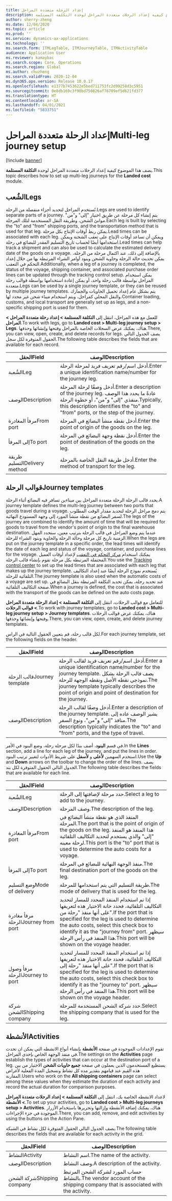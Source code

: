 ```yaml
---
title: إعداد الرحلة متعددة المراحل
description: يصف هذا الموضوع كيفية إعداد الرحلات متعددة المراحل لوحدة التكلفة المستلمة.
author: sherry-zheng
ms.date: 12/04/2020
ms.topic: article
ms.prod: ''
ms.service: dynamics-ax-applications
ms.technology: ''
ms.search.form: ITMLegTable, ITMJourneyTable, ITMActivityTable
audience: Application User
ms.reviewer: kamaybac
ms.search.scope: Core, Operations
ms.search.region: Global
ms.author: chuzheng
ms.search.validFrom: 2020-12-04
ms.dyn365.ops.version: Release 10.0.17
ms.openlocfilehash: e1377b7453622e5bed711753fc2d99258d3c5951
ms.sourcegitcommit: 0e8db169c3f90bd750826af76709ef5d621fd377
ms.translationtype: HT
ms.contentlocale: ar-SA
ms.lasthandoff: 04/01/2021
ms.locfileid: "5833751"
---
```

# <a name="multi-leg-journey-setup"></a><span data-ttu-id="6553b-103">إعداد الرحلة متعددة المراحل</span><span class="sxs-lookup"><span data-stu-id="6553b-103">Multi-leg journey setup</span></span>

[!include [banner](../../includes/banner.md)]

<span data-ttu-id="6553b-104">يصف هذا الموضوع كيفية إعداد الرحلات متعددة المراحل لوحدة **التكلفة المستلمة**.</span><span class="sxs-lookup"><span data-stu-id="6553b-104">This topic describes how to set up multi-leg journeys for the **Landed cost** module.</span></span>

## <a name="legs"></a><span data-ttu-id="6553b-105">الشُعب‬</span><span class="sxs-lookup"><span data-stu-id="6553b-105">Legs</span></span>

<span data-ttu-id="6553b-106">تُستخدم المراحل لتحديد أجزاء منفصلة من الرحلة.</span><span class="sxs-lookup"><span data-stu-id="6553b-106">Legs are used to identify separate parts of a journey.</span></span> <span data-ttu-id="6553b-107">يتم إنشاء كل مرحلة عن طريق اختيار "إلى" و"من" موانئ الشحن، وطريقة النقل المستخدمة لتلك المرحلة.</span><span class="sxs-lookup"><span data-stu-id="6553b-107">Each leg is built by selecting the "to" and "from" shipping ports, and the transportation method that is used for that leg.</span></span> <span data-ttu-id="6553b-108">يمكن ربط أوقات الإنتاج بكل مرحلة.</span><span class="sxs-lookup"><span data-stu-id="6553b-108">Lead times can be associated with each leg.</span></span> <span data-ttu-id="6553b-109">ويمكن أن تساعد أوقات الإنتاج على تعقب الشحنة ويمكن استخدامها أيضًا لحساب تاريخ التسليم المقدر للبضائع في رحلة.</span><span class="sxs-lookup"><span data-stu-id="6553b-109">Lead times can help track a shipment and can also be used to calculate the estimated delivery date of the goods on a voyage.</span></span> <span data-ttu-id="6553b-110">بالإضافة إلى ذلك، عند اكتمال مرحلة من الرحلة، يمكن تحديث حالة الرحلة وحاوية الشحن وبنود أوامر الشراء المرتبطة بها من خلال إعداد التحكم في التعقب.</span><span class="sxs-lookup"><span data-stu-id="6553b-110">Additionally, when a leg of a journey is completed, the status of the voyage, shipping container, and associated purchase order lines can be updated through the tracking control setup.</span></span> <span data-ttu-id="6553b-111">يمكن استخدام المراحل بواسطة قالب رحلة واحد، أو يمكن إعادة استخدامها بواسطة قوالب رحلة متعددة.</span><span class="sxs-lookup"><span data-stu-id="6553b-111">Legs can be used by a single journey template, or they can be reused by multiple journey templates.</span></span> <span data-ttu-id="6553b-112">يتم بشكل عام إعداد تحميل الحاويات والجمارك والنقل المحلي كمراحل، ويتم استخدام ميناء شحن غير محدد لها.</span><span class="sxs-lookup"><span data-stu-id="6553b-112">Container loading, customs, and local transport are generally set up as legs, and a non-specific shipping port is used for them.</span></span>

<span data-ttu-id="6553b-113">للعمل مع هذه المراحل، انتقل إلى **التكلفة المستلمة \> إعداد رحلة متعددة المراحل \> المراحل**.</span><span class="sxs-lookup"><span data-stu-id="6553b-113">To work with legs, go to **Landed cost \> Multi-leg journey setup \> Legs**.</span></span> <span data-ttu-id="6553b-114">هناك، يمكنك عرض السجلات الخاصة بالمراحل وفتحها وإنشائها وحذفها.</span><span class="sxs-lookup"><span data-stu-id="6553b-114">There, you can view, open, create, and delete records for legs.</span></span> <span data-ttu-id="6553b-115">يصف الجدول التالي الحقول المتوفرة لكل سجل.</span><span class="sxs-lookup"><span data-stu-id="6553b-115">The following table describes the fields that are available for each record.</span></span>

| <span data-ttu-id="6553b-116">الحقل</span><span class="sxs-lookup"><span data-stu-id="6553b-116">Field</span></span> | <span data-ttu-id="6553b-117">الوصف</span><span class="sxs-lookup"><span data-stu-id="6553b-117">Description</span></span> |
|---|---|
| <span data-ttu-id="6553b-118">الشُعبة</span><span class="sxs-lookup"><span data-stu-id="6553b-118">Leg</span></span> | <span data-ttu-id="6553b-119">أدخل اسم/رقم تعريف فريد لمرحلة الرحلة.</span><span class="sxs-lookup"><span data-stu-id="6553b-119">Enter a unique identification name/number for the journey leg.</span></span> |
| <span data-ttu-id="6553b-120">الوصف</span><span class="sxs-lookup"><span data-stu-id="6553b-120">Description</span></span> | <span data-ttu-id="6553b-121">أدخل وصفًا لرحلة المرحلة.</span><span class="sxs-lookup"><span data-stu-id="6553b-121">Enter a description of the journey leg.</span></span> <span data-ttu-id="6553b-122">عادةً ما يحدد هذا الوصف منفذي "إلى" و"من"، أو خطوة الرحلة.</span><span class="sxs-lookup"><span data-stu-id="6553b-122">Typically, this description identifies the "to" and "from" ports, or the step of the journey.</span></span> |
| <span data-ttu-id="6553b-123">مرفأ المغادرة</span><span class="sxs-lookup"><span data-stu-id="6553b-123">From port</span></span> | <span data-ttu-id="6553b-124">أدخل نقطة منشأ البضائع في المرحلة.</span><span class="sxs-lookup"><span data-stu-id="6553b-124">Enter the point of origin of the goods on the leg.</span></span> |
| <span data-ttu-id="6553b-125">إلى المرفأ</span><span class="sxs-lookup"><span data-stu-id="6553b-125">To port</span></span> | <span data-ttu-id="6553b-126">أدخل نقطة وجهة البضائع في المرحلة.</span><span class="sxs-lookup"><span data-stu-id="6553b-126">Enter the point of destination of the goods on the leg.</span></span> |
| <span data-ttu-id="6553b-127">طريقة التسليم</span><span class="sxs-lookup"><span data-stu-id="6553b-127">Delivery method</span></span> | <span data-ttu-id="6553b-128">أدخل طريقة النقل الخاصة بالمرحلة.</span><span class="sxs-lookup"><span data-stu-id="6553b-128">Enter the method of transport for the leg.</span></span> |

## <a name="journey-templates"></a><span data-ttu-id="6553b-129">قوالب الرحلة</span><span class="sxs-lookup"><span data-stu-id="6553b-129">Journey templates</span></span>

<span data-ttu-id="6553b-130">يحدد قالب الرحلة الرحلة متعددة المراحل بين ميناءين تسافر فيه البضائع أثناء الرحلة.</span><span class="sxs-lookup"><span data-stu-id="6553b-130">A journey template defines the multi-leg journey between two ports that goods travel during a voyage.</span></span> <span data-ttu-id="6553b-131">يتم دمج مراحل الرحلة لتحديد مقدار الوقت المطلوب لسفر البضائع من نقطة منشأ المورد إلى وجهة المستودع النهائية.</span><span class="sxs-lookup"><span data-stu-id="6553b-131">The legs of the journey are combined to identify the amount of time that will be required for goods to travel from the vendor's point of origin to the final warehouse destination.</span></span> <span data-ttu-id="6553b-132">عندما يتم وضع المراحل في قالب الرحلة بترتيب معين، ستحدد المهل الزمنية تاريخ كل مرحلة وحالة الرحلة والحاوية وبنود الشراء للرحلة.</span><span class="sxs-lookup"><span data-stu-id="6553b-132">When the legs are put on the journey template in a specific order, the lead times will identify the date of each leg and status of the voyage, container, and purchase lines for the voyage.</span></span> <span data-ttu-id="6553b-133">يمكنك استخدام [مركز التحكم في التعقب](delivery-information-setup.md) لإعداد أوقات العميل المحتملة المرتبطة بكل مرحلة تقوم بإنشاء قالب الرحلة.</span><span class="sxs-lookup"><span data-stu-id="6553b-133">You use the [Tracking control center](delivery-information-setup.md) to set up the lead times that are associated with each leg that makes up the journey template.</span></span> <span data-ttu-id="6553b-134">يُستخدم نموذج الرحلة أيضًا عند إعداد التكاليف التلقائية للرحلة.</span><span class="sxs-lookup"><span data-stu-id="6553b-134">The journey template is also used when the automatic costs of a voyage are set up.</span></span> <span data-ttu-id="6553b-135">عند تحديد رحلة، يمكن تحديد التكلفة المرتبطة بنقل البضائع في صفحة التكاليف التلقائية.</span><span class="sxs-lookup"><span data-stu-id="6553b-135">When a journey is defined, the cost that is associated with the transport of the goods can be defined on the auto costs page.</span></span>

<span data-ttu-id="6553b-136">للتعامل مع قوالب الرحلات، انتقل إلى **التكلفة المستلمة \> إعداد الرحلة متعددة المراحل \> قوالب الرحلات**.</span><span class="sxs-lookup"><span data-stu-id="6553b-136">To work with journey templates, go to **Landed cost \> Multi-leg journey setup \> Journey templates**.</span></span> <span data-ttu-id="6553b-137">هناك، يمكنك عرض قوالب الرحلات وفتحها وإنشائها وحذفها.</span><span class="sxs-lookup"><span data-stu-id="6553b-137">There, you can view, open, create, and delete journey templates.</span></span>

<span data-ttu-id="6553b-138">لكل قالب رحلة، قم بتعيين الحقول التالية في الراس.</span><span class="sxs-lookup"><span data-stu-id="6553b-138">For each journey template, set the following fields on the header.</span></span>

| <span data-ttu-id="6553b-139">الحقل</span><span class="sxs-lookup"><span data-stu-id="6553b-139">Field</span></span> | <span data-ttu-id="6553b-140">الوصف</span><span class="sxs-lookup"><span data-stu-id="6553b-140">Description</span></span> |
|---|---|
| <span data-ttu-id="6553b-141">قالب الرحلة</span><span class="sxs-lookup"><span data-stu-id="6553b-141">Journey template</span></span> | <span data-ttu-id="6553b-142">أدخل اسم/رقم تعريف فريد لقالب الرحلة.</span><span class="sxs-lookup"><span data-stu-id="6553b-142">Enter a unique identification name/number for the journey template.</span></span> <span data-ttu-id="6553b-143">يصف قالب الرحلة بشكل نموذجي نقطه الأصل ونقطه الوجهة للرحلة.</span><span class="sxs-lookup"><span data-stu-id="6553b-143">The journey template typically describes the point of origin and point of destination for the journey.</span></span> |
| <span data-ttu-id="6553b-144">الوصف</span><span class="sxs-lookup"><span data-stu-id="6553b-144">Description</span></span> | <span data-ttu-id="6553b-145">أدخل وصفًا لقالب الرحلة.</span><span class="sxs-lookup"><span data-stu-id="6553b-145">Enter a description of the journey template.</span></span> <span data-ttu-id="6553b-146">يشير الوصف عاده إلى منافذ "إلى" و"من"، ونوع السفر.</span><span class="sxs-lookup"><span data-stu-id="6553b-146">The description typically indicates the "to" and "from" ports, and the type of travel.</span></span> |

<span data-ttu-id="6553b-147">في قسم **البنود**، أضف بندًا لكل مرحلة رحلة، وضع البنود في الأمر.</span><span class="sxs-lookup"><span data-stu-id="6553b-147">In the **Lines** section, add a line for each leg of the journey, and put the lines in order.</span></span> <span data-ttu-id="6553b-148">استخدم السهمين **لأعلى** و **لأسفل** على شريط الأدوات لتغيير ترتيب البنود.</span><span class="sxs-lookup"><span data-stu-id="6553b-148">Use the **Up** and **Down** arrows on the toolbar to change the order of the lines.</span></span> <span data-ttu-id="6553b-149">يصف الجدول التالي الحقول المتوفرة لكل بند.</span><span class="sxs-lookup"><span data-stu-id="6553b-149">The following table describes the fields that are available for each line.</span></span>

| <span data-ttu-id="6553b-150">الحقل</span><span class="sxs-lookup"><span data-stu-id="6553b-150">Field</span></span> | <span data-ttu-id="6553b-151">الوصف</span><span class="sxs-lookup"><span data-stu-id="6553b-151">Description</span></span> |
|---|---|
| <span data-ttu-id="6553b-152">الشُعبة</span><span class="sxs-lookup"><span data-stu-id="6553b-152">Leg</span></span> | <span data-ttu-id="6553b-153">حدد مرحلة لإضافتها إلى الرحلة.</span><span class="sxs-lookup"><span data-stu-id="6553b-153">Select a leg to add to the journey.</span></span> |
| <span data-ttu-id="6553b-154">الوصف</span><span class="sxs-lookup"><span data-stu-id="6553b-154">Description</span></span> | <span data-ttu-id="6553b-155">وصف المرحلة.</span><span class="sxs-lookup"><span data-stu-id="6553b-155">The description of the leg.</span></span> |
| <span data-ttu-id="6553b-156">مرفأ المغادرة</span><span class="sxs-lookup"><span data-stu-id="6553b-156">From port</span></span> | <span data-ttu-id="6553b-157">المنفذ الذي هو نقطة منشأ البضائع في المرحلة.</span><span class="sxs-lookup"><span data-stu-id="6553b-157">The port that is the point of origin of the goods on the leg.</span></span> <span data-ttu-id="6553b-158">هذا المنفذ هو المنفذ "إلى" والذي يستخدم لتحديد التكاليف التلقائية لرحلة معينه.</span><span class="sxs-lookup"><span data-stu-id="6553b-158">This port is the "to" port that is used to determine the auto costs for a voyage.</span></span> |
| <span data-ttu-id="6553b-159">إلى المرفأ</span><span class="sxs-lookup"><span data-stu-id="6553b-159">To port</span></span> | <span data-ttu-id="6553b-160">منفذ الوجهة النهائية للبضائع في المرحلة.</span><span class="sxs-lookup"><span data-stu-id="6553b-160">The final destination port of the goods on the leg.</span></span> |
| <span data-ttu-id="6553b-161">وضع التسليم</span><span class="sxs-lookup"><span data-stu-id="6553b-161">Mode of delivery</span></span> | <span data-ttu-id="6553b-162">طريقة التسليم التي يتم استخدامها للمرحلة.</span><span class="sxs-lookup"><span data-stu-id="6553b-162">The mode of delivery that is used for the leg.</span></span> |
| <span data-ttu-id="6553b-163">مرفأ مغادرة الرحلة</span><span class="sxs-lookup"><span data-stu-id="6553b-163">Journey from port</span></span> | <span data-ttu-id="6553b-164">إذا تم استخدام المنفذ المحدد للمسار لتحديد التكاليف التلقائية، فحدد خانة الاختيار هذه لتعريفها على أنها منفذ "رحلة من".</span><span class="sxs-lookup"><span data-stu-id="6553b-164">If the port that is specified for the leg is used to determine the auto costs, select this check box to identify it as the "journey from" port.</span></span> <span data-ttu-id="6553b-165">سيظهر هذا المنفذ في رأس الرحلة.</span><span class="sxs-lookup"><span data-stu-id="6553b-165">This port will be shown on the voyage header.</span></span> |
| <span data-ttu-id="6553b-166">مرفأ وصول الرحلة</span><span class="sxs-lookup"><span data-stu-id="6553b-166">Journey to port</span></span> | <span data-ttu-id="6553b-167">إذا تم استخدام المنفذ المحدد للمسار لتحديد التكاليف التلقائية، فحدد خانة الاختيار هذه لتعريفها على أنها منفذ "رحلة إلى".</span><span class="sxs-lookup"><span data-stu-id="6553b-167">If the port that is specified for the leg is used to determine the auto costs, select this check box to identify it as the "journey to" port.</span></span> <span data-ttu-id="6553b-168">سيظهر هذا المنفذ في رأس الرحلة.</span><span class="sxs-lookup"><span data-stu-id="6553b-168">This port will be shown on the voyage header.</span></span> |
| <span data-ttu-id="6553b-169">شركة الشحن</span><span class="sxs-lookup"><span data-stu-id="6553b-169">Shipping company</span></span> | <span data-ttu-id="6553b-170">حدد شركة الشحن المستخدمة للمرحلة.</span><span class="sxs-lookup"><span data-stu-id="6553b-170">Select the shipping company that is used for the leg.</span></span> |

## <a name="activities"></a><span data-ttu-id="6553b-171">الأنشطة</span><span class="sxs-lookup"><span data-stu-id="6553b-171">Activities</span></span>

<span data-ttu-id="6553b-172">تقوم الإعدادات الموجودة في صفحة **الأنشطة** بإنشاء أنواع الانشطه التي يمكن ان تحدث في منفذ الوجهة الخاص بإحدى المراحل.</span><span class="sxs-lookup"><span data-stu-id="6553b-172">The settings on the **Activities** page establish the types of activities that can occur at the destination port of a leg.</span></span> <span data-ttu-id="6553b-173">يستطيع المستخدمون الذين يعملون في صفحة **جميع حاويات الشحن** الاختيار من بين هذه القيم عند قيامهم بتقدير مده كل نشاط وتسجيل المدة الفعلية لأغراض المقارنة.</span><span class="sxs-lookup"><span data-stu-id="6553b-173">Users who work on the **All shipping containers** page can select among these values when they estimate the duration of each activity and record the actual duration for comparison purposes.</span></span>

<span data-ttu-id="6553b-174">لاعداد الانشطه الخاصة بك، انتقل إلى **التكلفة المستلمة \> إعداد الرحلات متعددة المراحل \> الأنشطة**.</span><span class="sxs-lookup"><span data-stu-id="6553b-174">To set up your activities, go to **Landed cost \> Multi-leg journeys setup \> Activities**.</span></span> <span data-ttu-id="6553b-175">هناك، يمكنك إضافة الأنشطة وإزالتها وتحريرها باستخدام الأزرار الموجودة في جزء الإجراءات.</span><span class="sxs-lookup"><span data-stu-id="6553b-175">There, you can add, remove, and edit activities by using the buttons on the Action Pane.</span></span>

<span data-ttu-id="6553b-176">يصف الجدول التالي الحقول المتوفرة لكل نشاط في الشبكة.</span><span class="sxs-lookup"><span data-stu-id="6553b-176">The following table describes the fields that are available for each activity in the grid.</span></span>

| <span data-ttu-id="6553b-177">الحقل</span><span class="sxs-lookup"><span data-stu-id="6553b-177">Field</span></span> | <span data-ttu-id="6553b-178">الوصف</span><span class="sxs-lookup"><span data-stu-id="6553b-178">Description</span></span> |
|---|---|
| <span data-ttu-id="6553b-179">النشاط</span><span class="sxs-lookup"><span data-stu-id="6553b-179">Activity</span></span> | <span data-ttu-id="6553b-180">اسم النشاط.</span><span class="sxs-lookup"><span data-stu-id="6553b-180">The name of the activity.</span></span> |
| <span data-ttu-id="6553b-181">الوصف</span><span class="sxs-lookup"><span data-stu-id="6553b-181">Description</span></span> | <span data-ttu-id="6553b-182">وصف النشاط.</span><span class="sxs-lookup"><span data-stu-id="6553b-182">A description of the activity.</span></span> |
| <span data-ttu-id="6553b-183">شركة الشحن</span><span class="sxs-lookup"><span data-stu-id="6553b-183">Shipping company</span></span> | <span data-ttu-id="6553b-184">حساب المورد لشركة الشحن المرتبط بالنشاط.</span><span class="sxs-lookup"><span data-stu-id="6553b-184">The vendor account of the shipping company that is associated with the activity.</span></span> |
